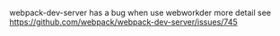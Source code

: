 webpack-dev-server has a bug when use webworkder
more detail see https://github.com/webpack/webpack-dev-server/issues/745